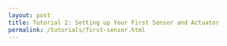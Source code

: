 ```yaml
---
layout: post
title: Tutorial 2: Setting up Your First Sensor and Actuator  
permalink: /tutorials/first-sensor.html
---
```


